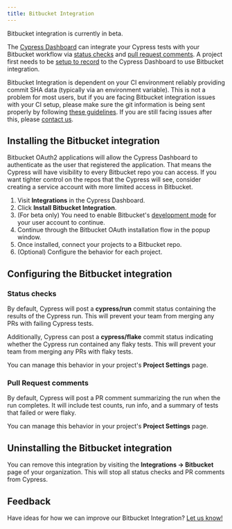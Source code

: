 ```yaml
---
title: Bitbucket Integration
---
```


<Alert type="info">

Bitbucket integration is currently in beta.

</Alert>

The [Cypress Dashboard](https://on.cypress.io/dashboard) can integrate your Cypress tests with your Bitbucket workflow via [status checks](#Status-checks) and [pull request comments](#Pull-Request-comments). A project first needs to be [setup to record](/guides/dashboard/projects) to the Cypress Dashboard to use Bitbucket integration.

<Alert type="warning">

Bitbucket Integration is dependent on your CI environment reliably providing commit SHA data (typically via an environment variable). This is not a problem for most users, but if you are facing Bitbucket integration issues with your CI setup, please make sure the git information is being sent properly by following [these guidelines](/guides/continuous-integration/continuous-integration-introduction#Git-information). If you are still facing issues after this, please [contact us](mailto:hello@cypress.io).

</Alert>

## Installing the Bitbucket integration

<Alert type="warning">

Bitbucket OAuth2 applications will allow the Cypress Dashboard to authenticate as the user that registered the application. That means the Cypress will have visibility to every Bitbucket repo you can access. If you want tighter control on the repos that the Cypress will see, consider creating a service account with more limited access in Bitbucket.

</Alert>

1. Visit **Integrations** in the Cypress Dashboard.
1. Click **Install Bitbucket Integration**.
1. (For beta only) You need to enable Bitbucket's [development mode](https://support.atlassian.com/bitbucket-cloud/docs/enable-bitbucket-cloud-development-mode/) for your user account to continue.
1. Continue through the Bitbucket OAuth installation flow in the popup window.
1. Once installed, connect your projects to a Bitbucket repo.
1. (Optional) Configure the behavior for each project.

## Configuring the Bitbucket integration

### Status checks

By default, Cypress will post a **cypress/run** commit status containing the results of the Cypress run. This will prevent your team from merging any PRs with failing Cypress tests.

Additionally, Cypress can post a **cypress/flake** commit status indicating whether the Cypress run contained any flaky tests. This will prevent your team from merging any PRs with flaky tests.

You can manage this behavior in your project's **Project Settings** page.

### Pull Request comments

By default, Cypress will post a PR comment summarizing the run when the run completes. It will include test counts, run info, and a summary of tests that failed or were flaky.

You can manage this behavior in your project's **Project Settings** page.

## Uninstalling the Bitbucket integration

You can remove this integration by visiting the **Integrations → Bitbucket** page of your organization. This will stop all status checks and PR comments from Cypress.

## Feedback

Have ideas for how we can improve our Bitbucket Integration? [Let us know!](https://portal.productboard.com/cypress-io/1-cypress-dashboard/c/49-bitbucket-integration?utm_medium=social&utm_source=portal_share)
